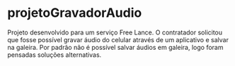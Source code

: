 # projetoGravadorAudio
Projeto desenvolvido para um serviço Free Lance. O contratador solicitou que fosse possível gravar áudio do celular através de um aplicativo e salvar na galeira. Por padrão não é possível salvar áudios em galeira, logo foram pensadas soluções alternativas. 
